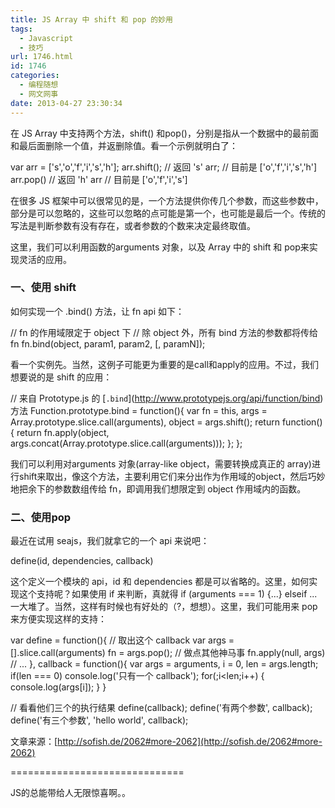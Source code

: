 ```yaml
---
title: JS Array 中 shift 和 pop 的妙用
tags:
  - Javascript
  - 技巧
url: 1746.html
id: 1746
categories:
  - 编程随想
  - 网文网事
date: 2013-04-27 23:30:34
---
```


在 JS Array 中支持两个方法，shift() 和pop()，分别是指从一个数据中的最前面和最后面删除一个值，并返删除值。看一个示例就明白了：

var arr = \['s','o','f','i','s','h'\];
arr.shift(); // 返回 's'
arr; // 目前是 \['o','f','i','s','h'\]
arr.pop() // 返回 'h'
arr // 目前是 \['o','f','i','s'\]

在很多 JS 框架中可以很常见的是，一个方法提供你传几个参数，而这些参数中，部分是可以忽略的，这些可以忽略的点可能是第一个，也可能是最后一个。传统的写法是判断参数有没有存在，或者参数的个数来决定最终取值。

这里，我们可以利用函数的arguments 对象，以及 Array 中的 shift 和 pop来实现灵活的应用。

### 一、使用 shift

如何实现一个 .bind() 方法，让 fn api 如下：

// fn 的作用域限定于 object 下
// 除 object 外，所有 bind 方法的参数都将传给 fn
fn.bind(object, param1, param2, \[, paramN\]);

看一个实例先。当然，这例子可能更为重要的是call和apply的应用。不过，我们想要说的是 shift 的应用：

// 来自 Prototype.js 的 \[`.bind`\](http://www.prototypejs.org/api/function/bind) 方法
Function.prototype.bind = function(){
  var fn = this,
      args = Array.prototype.slice.call(arguments),
      object = args.shift();
  return function(){
      return fn.apply(object,
          args.concat(Array.prototype.slice.call(arguments)));
      };
};

我们可以利用对arguments 对象(array-like object，需要转换成真正的 array)进行shift来取出，像这个方法，主要利用它们来分出作为作用域的object，然后巧妙地把余下的参数数组传给 fn，即调用我们想限定到 object 作用域内的函数。

### 二、使用pop

最近在试用 seajs，我们就拿它的一个 api 来说吧：

define(id, dependencies, callback)

这个定义一个模块的 api，id 和 dependencies 都是可以省略的。这里，如何实现这个支持呢？如果使用 if 来判断，真就得 if (arguments === 1) {...} elseif ... 一大堆了。当然，这样有时候也有好处的（?，想想）。这里，我们可能用来 pop来方便实现这样的支持：

var define = function(){
    // 取出这个 callback
    var args = \[\].slice.call(arguments)
        fn = args.pop();
    // 做点其他神马事
        fn.apply(null, args)
    // ...
    },
    callback = function(){
        var args = arguments, i = 0, len = args.length;
        if(len === 0) console.log('只有一个 callback');
        for(;i<len;i++) {
            console.log(args\[i\]);
        }
    }
     
// 看看他们三个的执行结果
define(callback);
define('有两个参数', callback);
define('有三个参数', 'hello world', callback);

文章来源：[](http://sofish.de/2062#more-2062)[http://sofish.de/2062#more-2062](http://sofish.de/2062#more-2062)

==============================

JS的总能带给人无限惊喜啊。。